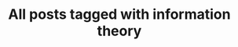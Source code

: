 ---
layout: tag
title: "All posts tagged with information theory"
permalink: /weblog/tags/information-theory/
taxonomy: information theory
---